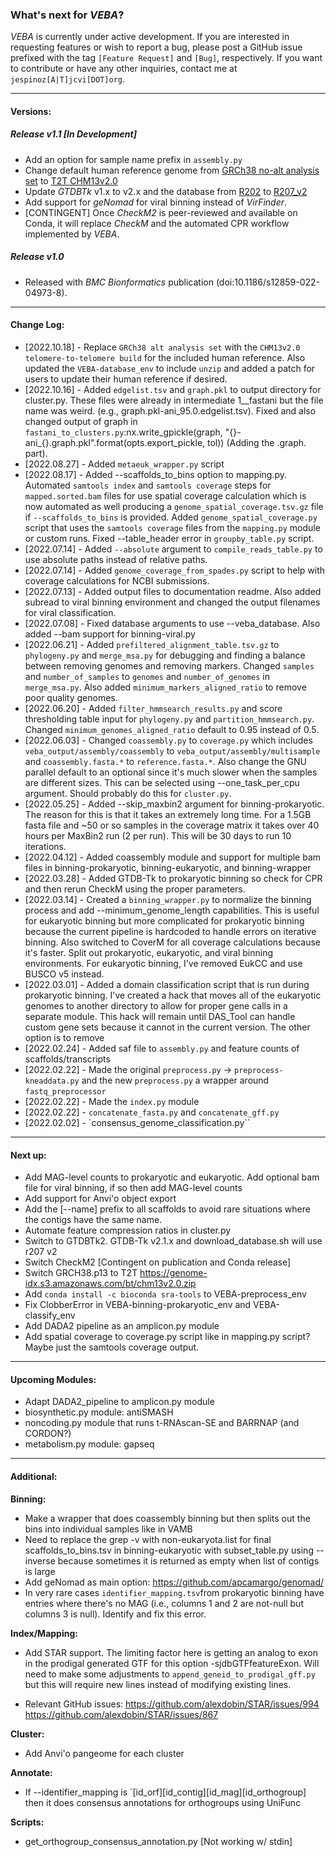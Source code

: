 ### What's next for *VEBA*?

*VEBA* is currently under active development. If you are interested in requesting features or wish to report a bug, please post a GitHub issue prefixed with the tag `[Feature Request]` and `[Bug]`, respectively.  If you want to contribute or have any other inquiries, contact me at `jespinoz[A|T]jcvi[DOT]org`.


________________________________________________________________
#### Versions:
##### Release v1.1 [In Development]
* Add an option for sample name prefix in `assembly.py`
* Change default human reference genome from [GRCh38 no-alt analysis set](https://genome-idx.s3.amazonaws.com/bt/GRCh38_noalt_as.zip) to [T2T CHM13v2.0](https://genome-idx.s3.amazonaws.com/bt/chm13v2.0.zip)
* Update *GTDBTk* v1.x to v2.x and the database from [R202](https://data.gtdb.ecogenomic.org/releases/release202/202.0/auxillary_files/gtdbtk_r202_data.tar.gz) to [R207_v2](https://data.gtdb.ecogenomic.org/releases/latest/auxillary_files/gtdbtk_v2_data.tar.gz)
* Add support for *geNomad* for viral binning instead of *VirFinder*.
* [CONTINGENT] Once *CheckM2* is peer-reviewed and available on Conda, it will replace *CheckM* and the automated CPR workflow implemented by *VEBA*.


##### Release v1.0
* Released with *BMC Bionformatics* publication (doi:10.1186/s12859-022-04973-8).


________________________________________________________________



#### Change Log:
* [2022.10.18] - Replace `GRCh38 alt analysis set` with the `CHM13v2.0 telomere-to-telomere build` for the included human reference.  Also updated the `VEBA-database_env` to include `unzip` and added a patch for users to update their human reference if desired.
* [2022.10.16] - Added `edgelist.tsv` and `graph.pkl` to output directory for cluster.py.  These files were already in intermediate 1__fastani but the file name was weird. (e.g., graph.pkl-ani_95.0.edgelist.tsv).  Fixed and also changed output of graph in `fastani_to_clusters.py`:nx.write_gpickle(graph, "{}-ani_{}.graph.pkl".format(opts.export_pickle, tol)) (Adding the .graph. part).
* [2022.08.27] - Added `metaeuk_wrapper.py` script
* [2022.08.17] - Added --scaffolds_to_bins option to mapping.py. Automated `samtools index` and `samtools coverage` steps for `mapped.sorted.bam` files for use spatial coverage calculation which is now automated as well producing a `genome_spatial_coverage.tsv.gz` file if `--scaffolds_to_bins` is provided.  Added `genome_spatial_coverage.py` script that uses the `samtools coverage` files from the `mapping.py` module or custom runs. Fixed --table_header error in `groupby_table.py` script.
* [2022.07.14] - Added `--absolute` argument to `compile_reads_table.py` to use absolute paths instead of relative paths.
* [2022.07.14] - Added `genome_coverage_from_spades.py` script to help with coverage calculations for NCBI submissions.
* [2022.07.13] - Added output files to documentation readme.  Also added subread to viral binning environment and changed the output filenames for viral classification.
* [2022.07.08] - Fixed database arguments to use --veba_database. Also added --bam support for binning-viral.py
* [2022.06.21] - Added `prefiltered_alignment_table.tsv.gz` to `phylogeny.py` and `merge_msa.py` for debugging and finding a balance between removing genomes and removing markers. Changed `samples` and `number_of_samples` to `genomes` and `number_of_genomes` in `merge_msa.py`. Also added `minimum_markers_aligned_ratio` to remove poor quality genomes.
* [2022.06.20] - Added `filter_hmmsearch_results.py` and score thresholding table input for `phylogeny.py` and `partition_hmmsearch.py`.  Changed `minimum_genomes_aligned_ratio` default to 0.95 instead of 0.5.
* [2022.06.03] - Changed `coassembly.py` to `coverage.py` which includes `veba_output/assembly/coassembly` to `veba_output/assembly/multisample` and `coassembly.fasta.*` to `reference.fasta.*`. Also change the GNU parallel default to an optional since it's much slower when the samples are different sizes. This can be selected using --one_task_per_cpu argument. Should probably do this for `cluster.py`. 
* [2022.05.25] - Added --skip_maxbin2 argument for binning-prokaryotic. The reason for this is that it takes an extremely long time. For a 1.5GB fasta file and ~50 or so samples in the coverage matrix it takes over 40 hours per MaxBin2 run (2 per run). This will be 30 days to run 10 iterations. 
* [2022.04.12] - Added coassembly module and support for multiple bam files in binning-prokaryotic, binning-eukaryotic, and binning-wrapper
* [2022.03.28] - Added GTDB-Tk to prokaryotic binning so check for CPR and then rerun CheckM using the proper parameters.
* [2022.03.14] - Created a `binning_wrapper.py` to normalize the binning process and add --minimum_genome_length capabilities. This is useful for eukaryotic binning but more complicated for prokaryotic binning because the current pipeline is hardcoded to handle errors on iterative binning. Also switched to CoverM for all coverage calculations because it's faster. Split out prokaryotic, eukaryotic, and viral binning environments. For eukaryotic binning, I've removed EukCC and use BUSCO v5 instead.
* [2022.03.01] - Added a domain classification script that is run during prokaryotic binning. I've created a hack that moves all of the eukaryotic genomes to another directory to allow for proper gene calls in a separate module. This hack will remain until DAS_Tool can handle custom gene sets because it cannot in the current version. The other option is to remove 
* [2022.02.24] - Added saf file to `assembly.py` and feature counts of scaffolds/transcripts
* [2022.02.22] - Made the original `preprocess.py` -> `preprocess-kneaddata.py` and the new `preprocess.py` a wrapper around `fastq_preprocessor`
* [2022.02.22] - Made the `index.py` module
* [2022.02.22] - `concatenate_fasta.py` and `concatenate_gff.py`
* [2022.02.02] - `consensus_genome_classification.py``

________________________________________________________________

#### Next up:

* Add MAG-level counts to prokaryotic and eukaryotic. Add optional bam file for viral binning, if so then add MAG-level counts
* Add support for Anvi'o object export
* Add the [--name] prefix to all scaffolds to avoid rare situations where the contigs have the same name.
* Automate feature compression ratios in cluster.py
* Switch to GTDBTk2. GTDB-Tk v2.1.x and download_database.sh will use r207 v2
* Switch CheckM2 [Contingent on publication and Conda release]
* Switch GRCH38.p13 to T2T https://genome-idx.s3.amazonaws.com/bt/chm13v2.0.zip
* Add `conda install -c bioconda sra-tools` to VEBA-preprocess_env
* Fix ClobberError in VEBA-binning-prokaryotic_env and VEBA-classify_env
* Add DADA2 pipeline as an amplicon.py module
* Add spatial coverage to coverage.py script like in mapping.py script? Maybe just the samtools coverage output.

________________________________________________________________

#### Upcoming Modules:

* Adapt DADA2_pipeline to amplicon.py module
* biosynthetic.py module: antiSMASH
* noncoding.py module that runs t-RNAscan-SE and BARRNAP (and CORDON?)
* metabolism.py module: gapseq

________________________________________________________________

#### Additional:

**Binning:**

* Make a wrapper that does coassembly binning but then splits out the bins into individual samples like in VAMB
* Need to replace the grep -v with non-eukaryota.list for final scaffolds_to_bins.tsv in binning-eukaryotic with subset_table.py using --inverse because sometimes it is returned as empty when list of contigs is large
* Add geNomad as main option: https://github.com/apcamargo/genomad/
* In very rare cases `identifier_mapping.tsv`from prokaryotic binning have entries where there's no MAG (i.e., columns 1 and 2 are not-null but columns 3 is null).  Identify and fix this error. 

**Index/Mapping:**

* Add STAR support. The limiting factor here is getting an analog to exon in the prodigal generated GTF for this option -sjdbGTFfeatureExon. Will need to make some adjustments to `append_geneid_to_prodigal_gff.py` but this will require new lines instead of modifying existing lines.

* Relevant GitHub issues:
https://github.com/alexdobin/STAR/issues/994
https://github.com/alexdobin/STAR/issues/867

**Cluster:**

* Add Anvi'o pangeome for each cluster



**Annotate:**

* If --identifier_mapping is `[id_orf]<tab>[id_contig]<tab>[id_mag]<tab>[id_orthogroup] then it does consensus annotations for orthogroups using UniFunc

**Scripts:**
* get_orthogroup\_consensus\_annotation.py [Not working w/ stdin]






